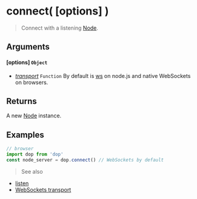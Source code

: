 # connect( [options] )

> Connect with a listening [Node](/api/javascript/Node).

## Arguments

#### [options] `Object`
- *[transport](/transports/javascript/websockets-connect)* `Function` By default is [ws](https://github.com/websockets/ws) on node.js and native WebSockets on browsers.

## Returns

A new [Node](/api/javascript/Node) instance.


## Examples

```js
// browser
import dop from 'dop'
const node_server = dop.connect() // WebSockets by default
```



> See also
- [listen](/api/javascript/listen)
- [WebSockets transport](/transports/javascript/websockets)